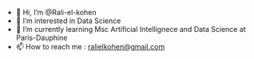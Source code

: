 - 👋 Hi, I’m @Rali-el-kohen
- 👀 I’m interested in Data Science
- 🌱 I’m currently learning Msc Artificial Intellignece and Data Science at Paris-Dauphine
- 📫 How to reach me : ralielkohen@gmail.com

<!---
Rali-el-kohen/Rali-el-kohen is a ✨ special ✨ repository because its `README.md` (this file) appears on your GitHub profile.
You can click the Preview link to take a look at your changes.
--->
